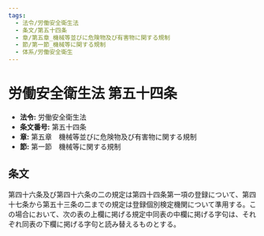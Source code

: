 ```yaml
---
tags:
  - 法令/労働安全衛生法
  - 条文/第五十四条
  - 章/第五章_機械等並びに危険物及び有害物に関する規制
  - 節/第一節_機械等に関する規制
  - 体系/労働安全衛生
---
```

# 労働安全衛生法 第五十四条

- **法令:** 労働安全衛生法
- **条文番号:** 第五十四条
- **章:** 第五章　機械等並びに危険物及び有害物に関する規制
- **節:** 第一節　機械等に関する規制

## 条文
第四十六条及び第四十六条の二の規定は第四十四条第一項の登録について、第四十七条から第五十三条の二までの規定は登録個別検定機関について準用する。この場合において、次の表の上欄に掲げる規定中同表の中欄に掲げる字句は、それぞれ同表の下欄に掲げる字句と読み替えるものとする。

